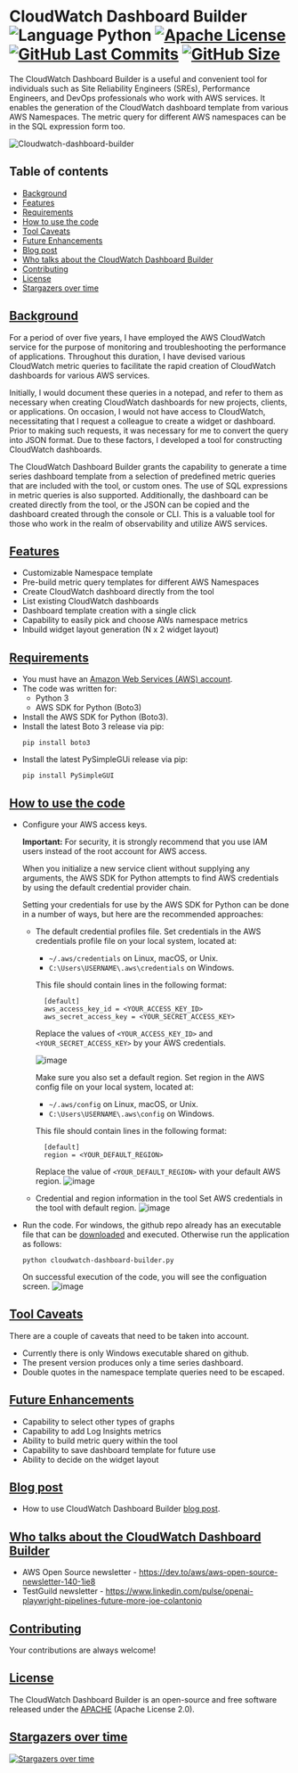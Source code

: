 # CloudWatch Dashboard Builder ![Language Python](https://img.shields.io/badge/%20Language-python-blue.svg) [![Apache License](http://img.shields.io/badge/License-Apache-blue.png)](LICENSE) [![GitHub Last Commits](https://img.shields.io/github/last-commit/hseera/cloudwatch-dashboard-builder.svg)](https://github.com/hseera/cloudwatch-dashboard-builder/commits/) [![GitHub Size](https://img.shields.io/github/repo-size/hseera/cloudwatch-dashboard-builder.svg)](https://github.com/hseera/cloudwatch-dashboard-builder/) 

The CloudWatch Dashboard Builder is a useful and convenient tool for individuals such as Site Reliability Engineers (SREs), Performance Engineers, and DevOps professionals who work with AWS services. It enables the generation of the CloudWatch dashboard template from various AWS Namespaces. The metric query for different AWS namespaces can be in the SQL expression form too.

![Cloudwatch-dashboard-builder](https://user-images.githubusercontent.com/59352356/212447790-8891e0c1-a61f-4e62-8868-9aa28512c544.gif)

<!-- ![Alt text](/images/cloudwatch-dashboard.png?raw=true "CloudWatch Dashboard Builder")-->

## Table of contents
* [Background](#background)
* [Features](#features)
* [Requirements](#requirements)
* [How to use the code](#how-to-use-the-code)
* [Tool Caveats](#tool-caveats)
* [Future Enhancements](#future-enhancements)
* [Blog post](#blog-post)
* [Who talks about the CloudWatch Dashboard Builder](#who-talks-about-the-cloudwatch-dashboard-builder)
* [Contributing](#contributing)
* [License](#license)
* [Stargazers over time](#stargazers-over-time)



## [Background](#background)
For a period of over five years, I have employed the AWS CloudWatch service for the purpose of monitoring and troubleshooting the performance of applications. Throughout this duration, I have devised various CloudWatch metric queries to facilitate the rapid creation of CloudWatch dashboards for various AWS services.

Initially, I would document these queries in a notepad, and refer to them as necessary when creating CloudWatch dashboards for new projects, clients, or applications. On occasion, I would not have access to CloudWatch, necessitating that I request a colleague to create a widget or dashboard. Prior to making such requests, it was necessary for me to convert the query into JSON format. Due to these factors, I developed a tool for constructing CloudWatch dashboards.

The CloudWatch Dashboard Builder grants the capability to generate a time series dashboard template from a selection of predefined metric queries that are included with the tool, or custom ones. The use of SQL expressions in metric queries is also supported. Additionally, the dashboard can be created directly from the tool, or the JSON can be copied and the dashboard created through the console or CLI. This is a valuable tool for those who work in the realm of observability and utilize AWS services.

## [Features](#features)
- Customizable Namespace template
- Pre-build metric query templates for different AWS Namespaces
- Create CloudWatch dashboard directly from the tool
- List existing CloudWatch dashboards
- Dashboard template creation with a single click
- Capability to easily pick and choose AWs namespace metrics
- Inbuild widget layout generation (N x 2 widget layout)

## [Requirements](#requirements)
- You must have an [Amazon Web Services (AWS) account](https://aws.amazon.com/).
- The code was written for:
  - Python 3
  - AWS SDK for Python (Boto3)
- Install the AWS SDK for Python (Boto3).
- Install the latest Boto 3 release via pip:
  ```
  pip install boto3
  ```
- Install the latest PySimpleGUi release via pip:
  ```
  pip install PySimpleGUI
  ```

## [How to use the code](#how-to-use-the-code)
- Configure your AWS access keys.

  **Important:** For security, it is strongly recommend that you use IAM users instead of the root account for AWS access.

  When you initialize a new service client without supplying any arguments, the AWS SDK for Python attempts to find AWS credentials by using the default
  credential provider chain.

  Setting your credentials for use by the AWS SDK for Python can be done in a number of ways, but here are the recommended approaches:
  - The default credential profiles file.
    Set credentials in the AWS credentials profile file on your local system, located at:
      - ```~/.aws/credentials``` on Linux, macOS, or Unix.
      - ```C:\Users\USERNAME\.aws\credentials``` on Windows.

    This file should contain lines in the following format:
    ```
      [default]
      aws_access_key_id = <YOUR_ACCESS_KEY_ID>
      aws_secret_access_key = <YOUR_SECRET_ACCESS_KEY>
    ```
    Replace the values of ```<YOUR_ACCESS_KEY_ID>``` and ```<YOUR_SECRET_ACCESS_KEY>``` by your AWS credentials. 
  
    ![image](https://user-images.githubusercontent.com/59352356/212445731-3dcef972-1f75-4437-85eb-6bb088a3d32c.png)
  
    Make sure you also set a default region.
    Set region in the AWS config file on your local system, located at:
    - ```~/.aws/config``` on Linux, macOS, or Unix.
    - ```C:\Users\USERNAME\.aws\config``` on Windows.

    This file should contain lines in the following format:
    ```
      [default]
      region = <YOUR_DEFAULT_REGION>
     ```
    Replace the value of ```<YOUR_DEFAULT_REGION>``` with your default AWS region. 
    ![image](https://user-images.githubusercontent.com/59352356/212446270-2a9d48b3-4454-4765-b228-7ddab70642a4.png)

  - Credential and region information in the tool
    Set AWS credentials in the tool with default region.
    ![image](https://user-images.githubusercontent.com/59352356/212445835-2619912b-3460-4770-89fe-b6bca13518b7.png)

- Run the code.
  For windows, the github repo already has an executable file that can be [downloaded](https://github.com/hseera/cloudwatch-dashboard-builder/blob/main/cloudwatch_dashboard_builder.zip) and executed. Otherwise run the application as follows:
  ```
  python cloudwatch-dashboard-builder.py
  ```
  On successful execution of the code, you will see the configuation screen.
  ![image](https://user-images.githubusercontent.com/59352356/212446672-a3869080-3109-4c1e-a372-329bc752698e.png)

  
## [Tool Caveats](#tool-caveats)
There are a couple of caveats that need to be taken into account.
- Currently there is only Windows executable shared on github.
- The present version produces only a time series dashboard.
- Double quotes in the namespace template queries need to be escaped.

## [Future Enhancements](#future-enhancements)
- Capability to select other types of graphs
- Capability to add Log Insights metrics
- Ability to build metric query within the tool
- Capability to save dashboard template for future use
- Ability to decide on the widget layout

## [Blog post](#blog-post)
- How to use CloudWatch Dashboard Builder [blog post](https://dev.to/aws-builders/aws-cloudwatch-dashboard-builder-tool-for-sre-performance-engineers-and-devops-29bi).

<!--Here is a video showing how to use it. https://user-images.githubusercontent.com/59352356/210024787-b0e2f0f7-c04b-4512-b9af-71005532feb0.mp4 -->

## [Who talks about the CloudWatch Dashboard Builder](#who-talks-about-the-cloudwatch-dashboard-builder)
- AWS Open Source newsletter - https://dev.to/aws/aws-open-source-newsletter-140-1ie8
- TestGuild newsletter - https://www.linkedin.com/pulse/openai-playwright-pipelines-future-more-joe-colantonio

## [Contributing](#contributing)
Your contributions are always welcome! 

## [License](#license)
The CloudWatch Dashboard Builder is an open-source and free software released under the [APACHE](https://github.com/hseera/cloudwatch-dashboard-builder/blob/main/LICENSE) (Apache License 2.0).


## [Stargazers over time](#stargazers-over-time)

[![Stargazers over time](https://starchart.cc/hseera/cloudwatch-dashboard-builder.svg)](https://starchart.cc/hseera/cloudwatch-dashboard-builder)

